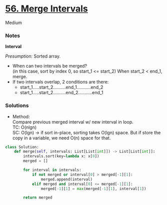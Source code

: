 # [56. Merge Intervals](https://leetcode.com/problems/merge-intervals/description/?envType=study-plan-v2&envId=top-interview-150)

Medium

### Notes

**Interval**

*Presumption:* Sorted array.

- When can two intervals be merged?\
  (in this case, sort by index 0, so start_1 <= start_2)
  When start_2 < end_1, merge.
- If two intervals overlap, 2 conditions are there:
  - start_1.....start_2..........end_1...........end_2
  - start_1.....start_2..........end_2...........end_1

### Solutions

- Method:\
  Compare previous merged interval w/ new interval in loop.\
  TC: O(nlgn)\
  SC: O(lgn) -> if sort in-place, sorting takes O(lgn) space. But if store the copy in a variable, we need O(n) space for that.
```python
class Solution:
    def merge(self, intervals: List[List[int]]) -> List[List[int]]:
        intervals.sort(key=lambda x: x[0])
        merged = []

        for interval in intervals:
            if not merged or interval[0] > merged[-1][1]:
                merged.append(interval)
            elif merged and interval[0] <= merged[-1][1]:
                merged[-1][1] = max(merged[-1][1], interval[1])

        return merged
```
